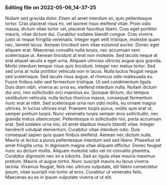 

### Editing file on 2022-05-06_14-37-25

Nullam sed gravida dolor. Etiam sit amet interdum ex, quis pellentesque tortor. Cras placerat risus mi, vel laoreet risus eleifend vitae. Proin odio massa, dictum vitae tortor vel, placerat faucibus libero. Cras eget porttitor mauris, vitae dictum dui. Curabitur sodales blandit congue. Cras viverra justo ut neque fringilla venenatis.
Integer eget velit tristique, molestie quam nec, laoreet lacus. Aenean tincidunt sem vitae euismod auctor. Donec eget aliquam erat. Maecenas convallis nulla turpis, nec accumsan sem scelerisque ut. Aenean tincidunt at erat non molestie. Sed iaculis neque at erat aliquet iaculis a eget urna. Aliquam ultricies ultrices augue quis gravida. Morbi interdum tempor risus quis tincidunt. Integer nec metus tortor. Sed sed urna at nulla porttitor vehicula non in lacus. Nulla luctus feugiat neque sed scelerisque. Sed iaculis risus augue, at rhoncus odio malesuada eu. Fusce finibus odio sed fermentum tristique.
Ut sed condimentum ligula. Duis diam nibh, viverra ac urna eu, eleifend interdum nulla. Nullam dictum dui orci, non sollicitudin orci maximus eu. Quisque dictum, dui tempus vestibulum vehicula, nulla lectus rhoncus massa, consequat fermentum nunc erat at nibh. Sed scelerisque urna non odio mollis, eu ornare magna ultrices. In luctus ultrices erat. Praesent turpis purus, mollis quis erat ut, semper pretium turpis. Nunc venenatis turpis semper eros sollicitudin, nec gravida metus ullamcorper. Pellentesque in sollicitudin nisi, porta accumsan erat. Sed sodales urna nisi, sit amet dapibus mauris blandit vitae. Integer hendrerit volutpat elementum. Curabitur vitae interdum odio. Duis consequat sapien quis quam finibus eleifend. Aenean nec dictum nulla. Mauris ut lectus a purus pellentesque interdum sed sed libero.
Phasellus sit amet fringilla urna. In dignissim magna vitae aliquam efficitur. Donec feugiat nunc eu dictum mollis. Aliquam molestie odio vel mi convallis pharetra. Curabitur dignissim nec ex a lobortis. Sed ac ligula vitae mauris maximus pretium. Mauris ut augue tortor. Nunc suscipit mauris eu lacus viverra lacinia. Vivamus feugiat, felis nec ultrices vulputate, elit libero consectetur ipsum, vitae suscipit nisi tortor at eros. Curabitur ut venenatis felis. Maecenas eu ex in ipsum vulputate viverra ut ut elit.


